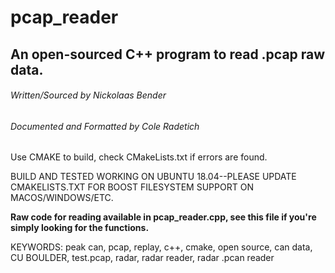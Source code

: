 # pcap_reader
## An open-sourced C++ program to read .pcap raw data.

###### *Written/Sourced by Nickolaas Bender*
###### *Documented and Formatted by Cole Radetich*


Use CMAKE to build, check CMakeLists.txt if errors are found.

BUILD AND TESTED WORKING ON UBUNTU 18.04--PLEASE UPDATE CMAKELISTS.TXT FOR BOOST FILESYSTEM SUPPORT ON MACOS/WINDOWS/ETC.

**Raw code for reading available in pcap_reader.cpp, see this file if you're simply looking for the functions.**


KEYWORDS: peak can, pcap, replay, c++, cmake, open source, can data, CU BOULDER, test.pcap, radar, radar reader, radar .pcan reader
